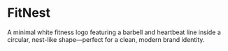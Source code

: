 # FitNest
A minimal white fitness logo featuring a barbell and heartbeat line inside a circular, nest-like shape—perfect for a clean, modern brand identity.

